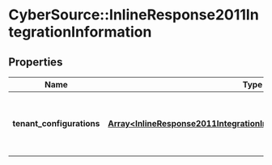# CyberSource::InlineResponse2011IntegrationInformation

## Properties
Name | Type | Description | Notes
------------ | ------------- | ------------- | -------------
**tenant_configurations** | [**Array&lt;InlineResponse2011IntegrationInformationTenantConfigurations&gt;**](InlineResponse2011IntegrationInformationTenantConfigurations.md) | tenantConfigurations is an array of objects that includes the tenant information this merchant is associated with. | [optional] 


